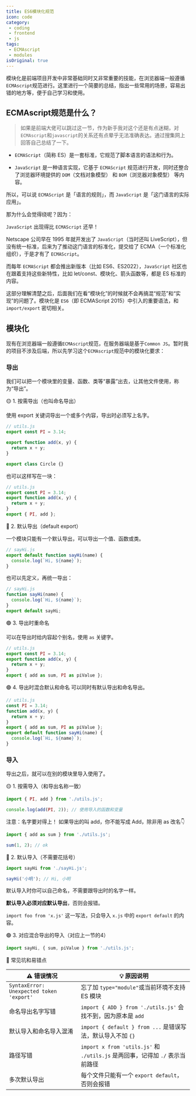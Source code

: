 ```yaml
---
title: ES6模块化规范
icon: code
category:
 - coding
 - frontend
 - js
tags:
 - ECMAscript
 - modules
isOriginal: true
---
```


模块化是前端项目开发中非常基础同时又非常重要的技能，在浏览器端一般遵循`ECMAscript`规范进行。这里进行一个简要的总结，指出一些常用的场景，容易出错的地方等，便于自己学习和使用。

<!-- more -->

## ECMAscript规范是什么？

> 如果是前端大佬可以跳过这一节，作为新手我对这个还是有点迷糊，对`ECMAscript`和`javascript`的关系还有点晕乎无法准确表达。通过搜集网上回答自己总结了一下。

- `ECMAScript`（简称 ES）是一套标准，它规范了脚本语言的语法和行为。

- `JavaScript` 是一种语言实现，它基于 `ECMAScript` 规范进行开发，同时还整合了浏览器环境提供的 `DOM`（文档对象模型） 和 `BOM`（浏览器对象模型） 等内容。

所以，可以说 `ECMAScript` 是「语言的规则」，而 `JavaScript` 是「这门语言的实际应用」。


那为什么会觉得绕呢？因为：

`JavaScript` 出现得比 `ECMAScript` 还早！

Netscape 公司早在 1995 年就开发出了 `JavaScript`（当时还叫 LiveScript），但没有统一标准，后来为了推动这门语言的标准化，提交给了 ECMA（一个标准化组织），于是才有了 `ECMAScript`。

而每年 `ECMAScript` 都会推出新版本（比如 ES6、ES2022），`JavaScript` 社区也在跟着支持这些新特性，比如 let/const、模块化、箭头函数等，都是 ES 标准的内容。

这部分理解清楚之后，后面我们在看“模块化”的时候就不会再搞混“规范”和“实现”的问题了。模块化是 `ES6`（即 ECMAScript 2015）中引入的重要语法，和 `import/export` 密切相关。


## 模块化

现有在浏览器端一般遵循`ECMAscript`规范，在服务器端是基于`Common JS`。暂时我的项目不涉及后端，所以先学习这个`ECMAscript`规范中的模块化要求：

### 导出
我们可以把一个模块里的变量、函数、类等“暴露”出去，让其他文件使用，称为“导出”。

🟡 1. 按需导出（也叫命名导出）

使用 export 关键词导出一个或多个内容，导出时必须写上名字。
```js
// utils.js
export const PI = 3.14;

export function add(x, y) {
  return x + y;
}

export class Circle {}
```
也可以这样写在一块：
```js
// utils.js
export const PI = 3.14;
export function add(x, y) {
  return x + y;
}
export { PI, add };
```
🔵 2. 默认导出（default export）

一个模块只能有一个默认导出，可以导出一个值、函数或类。
```js
// sayHi.js
export default function sayHi(name) {
  console.log(`Hi, ${name}`);
}
```
也可以先定义，再统一导出：
```js
// sayHi.js
function sayHi(name) {
  console.log(`Hi, ${name}`);
}
export default sayHi;
```

🟢 3. 导出时重命名

可以在导出时给内容起个别名，使用 `as` 关键字。
```js
// utils.js
export const PI = 3.14;
export function add(x, y) {
  return x + y;
}
export { add as sum, PI as piValue };
```

🟣 4. 导出时混合默认和命名
可以同时有默认导出和命名导出。
```js
// utils.js
const PI = 3.14;
function add(x, y) {
  return x + y;
}
export { add as sum, PI as piValue };
export default function sayHi(name) {
  console.log(`Hi, ${name}`);
}
```

### 导入
导出之后，就可以在别的模块里导入使用了。

🟡 1. 按需导入（和导出名称一致）
```js
import { PI, add } from './utils.js';

console.log(add(PI, 2)); // 使用导入的函数和变量
```
注意：名字要对得上！ 如果导出的叫 add，你不能写成 Add，除非用 as 改名👇
```js
import { add as sum } from './utils.js';

sum(1, 2); // ok
```
🔵 2. 默认导入（不需要花括号）
```js
import sayHi from './sayHi.js';

sayHi('小明'); // Hi, 小明
```
默认导入时你可以自己命名，不需要跟导出时的名字一样。

**默认导入必须对应默认导出**，否则会报错。

`import foo from 'x.js'` 这一写法，只会导入 `x.js` 中的 `export default` 的内容。

🟢 3. 对应混合导出的导入（对应上一节的4）
```js
import sayHi, { sum, piValue } from './utils.js';
```

🧨 常见坑和易错点

| ⚠ 错误情况                                   | 💡 原因说明                                                        |
| ---------------------------------------- | -------------------------------------------------------------- |
| `SyntaxError: Unexpected token 'export'` | 忘了加 `type="module"`或当前环境不支持 ES 模块                        |
| 命名导出名字写错                                 | `import { ADD } from './utils.js'` 会找不到，因为原本是 `add`            |
| 默认导入和命名导入混淆                              | `import { default } from ...` 是错误写法，默认导入不加 `{}`                |
| 路径写错                                     | `import x from 'utils.js'` 和 `./utils.js` 是两回事，记得加 `./` 表示当前路径 |
| 多次默认导出                                   | 每个文件只能有一个 `export default`，否则会报错                               |
